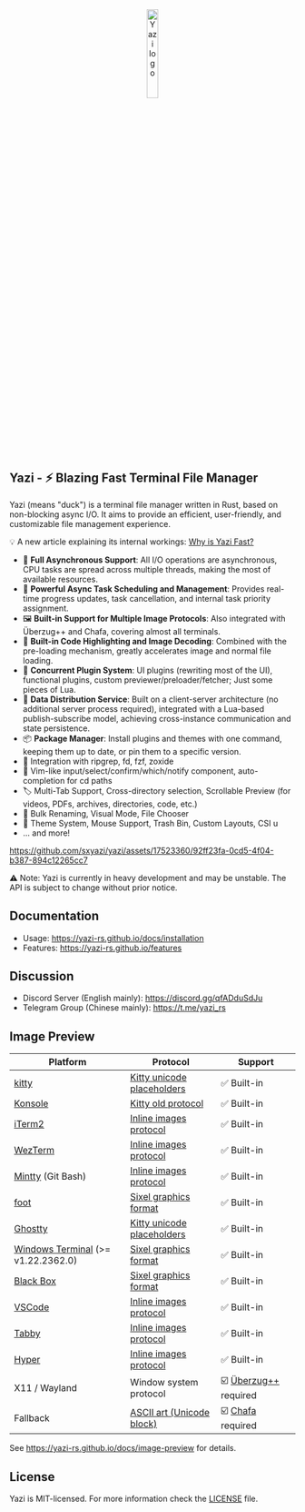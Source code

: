 <div align="center">
  <img src="assets/logo.png" alt="Yazi logo" width="20%">
</div>

## Yazi - ⚡️ Blazing Fast Terminal File Manager

Yazi (means "duck") is a terminal file manager written in Rust, based on non-blocking async I/O. It aims to provide an efficient, user-friendly, and customizable file management experience.

💡 A new article explaining its internal workings: [Why is Yazi Fast?](https://yazi-rs.github.io/blog/why-is-yazi-fast)

- 🚀 **Full Asynchronous Support**: All I/O operations are asynchronous, CPU tasks are spread across multiple threads, making the most of available resources.
- 💪 **Powerful Async Task Scheduling and Management**: Provides real-time progress updates, task cancellation, and internal task priority assignment.
- 🖼️ **Built-in Support for Multiple Image Protocols**: Also integrated with Überzug++ and Chafa, covering almost all terminals.
- 🌟 **Built-in Code Highlighting and Image Decoding**: Combined with the pre-loading mechanism, greatly accelerates image and normal file loading.
- 🔌 **Concurrent Plugin System**: UI plugins (rewriting most of the UI), functional plugins, custom previewer/preloader/fetcher; Just some pieces of Lua.
- 📡 **Data Distribution Service**: Built on a client-server architecture (no additional server process required), integrated with a Lua-based publish-subscribe model, achieving cross-instance communication and state persistence.
- 📦 **Package Manager**: Install plugins and themes with one command, keeping them up to date, or pin them to a specific version.
- 🧰 Integration with ripgrep, fd, fzf, zoxide
- 💫 Vim-like input/select/confirm/which/notify component, auto-completion for cd paths
- 🏷️ Multi-Tab Support, Cross-directory selection, Scrollable Preview (for videos, PDFs, archives, directories, code, etc.)
- 🔄 Bulk Renaming, Visual Mode, File Chooser
- 🎨 Theme System, Mouse Support, Trash Bin, Custom Layouts, CSI u
- ... and more!

https://github.com/sxyazi/yazi/assets/17523360/92ff23fa-0cd5-4f04-b387-894c12265cc7

⚠️ Note: Yazi is currently in heavy development and may be unstable. The API is subject to change without prior notice.

## Documentation

- Usage: https://yazi-rs.github.io/docs/installation
- Features: https://yazi-rs.github.io/features

## Discussion

- Discord Server (English mainly): https://discord.gg/qfADduSdJu
- Telegram Group (Chinese mainly): https://t.me/yazi_rs

## Image Preview

| Platform                                                                    | Protocol                                                                                              | Support                                                        |
| --------------------------------------------------------------------------- | ----------------------------------------------------------------------------------------------------- | -------------------------------------------------------------- |
| [kitty](https://github.com/kovidgoyal/kitty)                                | [Kitty unicode placeholders](https://sw.kovidgoyal.net/kitty/graphics-protocol/#unicode-placeholders) | ✅ Built-in                                                    |
| [Konsole](https://invent.kde.org/utilities/konsole)                         | [Kitty old protocol](https://github.com/sxyazi/yazi/blob/main/yazi-adapter/src/kitty_old.rs)          | ✅ Built-in                                                    |
| [iTerm2](https://iterm2.com)                                                | [Inline images protocol](https://iterm2.com/documentation-images.html)                                | ✅ Built-in                                                    |
| [WezTerm](https://github.com/wez/wezterm)                                   | [Inline images protocol](https://iterm2.com/documentation-images.html)                                | ✅ Built-in                                                    |
| [Mintty](https://github.com/mintty/mintty) (Git Bash)                       | [Inline images protocol](https://iterm2.com/documentation-images.html)                                | ✅ Built-in                                                    |
| [foot](https://codeberg.org/dnkl/foot)                                      | [Sixel graphics format](https://www.vt100.net/docs/vt3xx-gp/chapter14.html)                           | ✅ Built-in                                                    |
| [Ghostty](https://mitchellh.com/ghostty)                                    | [Kitty unicode placeholders](https://sw.kovidgoyal.net/kitty/graphics-protocol/#unicode-placeholders) | ✅ Built-in                                                    |
| [Windows Terminal](https://github.com/microsoft/terminal) (>= v1.22.2362.0) | [Sixel graphics format](https://www.vt100.net/docs/vt3xx-gp/chapter14.html)                           | ✅ Built-in                                                    |
| [Black Box](https://gitlab.gnome.org/raggesilver/blackbox)                  | [Sixel graphics format](https://www.vt100.net/docs/vt3xx-gp/chapter14.html)                           | ✅ Built-in                                                    |
| [VSCode](https://github.com/microsoft/vscode)                               | [Inline images protocol](https://iterm2.com/documentation-images.html)                                | ✅ Built-in                                                    |
| [Tabby](https://github.com/Eugeny/tabby)                                    | [Inline images protocol](https://iterm2.com/documentation-images.html)                                | ✅ Built-in                                                    |
| [Hyper](https://github.com/vercel/hyper)                                    | [Inline images protocol](https://iterm2.com/documentation-images.html)                                | ✅ Built-in                                                    |
| X11 / Wayland                                                               | Window system protocol                                                                                | ☑️ [Überzug++](https://github.com/jstkdng/ueberzugpp) required |
| Fallback                                                                    | [ASCII art (Unicode block)](https://en.wikipedia.org/wiki/ASCII_art)                                  | ☑️ [Chafa](https://hpjansson.org/chafa/) required              |

See https://yazi-rs.github.io/docs/image-preview for details.

## License

Yazi is MIT-licensed. For more information check the [LICENSE](LICENSE) file.
